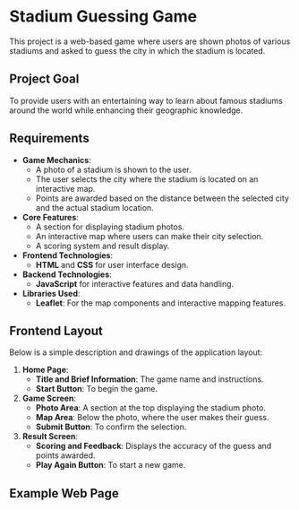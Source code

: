 
# Stadium Guessing Game

This project is a web-based game where users are shown photos of various stadiums and asked to guess the city in which the stadium is located.

## Project Goal
To provide users with an entertaining way to learn about famous stadiums around the world while enhancing their geographic knowledge.

## Requirements
- **Game Mechanics**:
  - A photo of a stadium is shown to the user.
  - The user selects the city where the stadium is located on an interactive map.
  - Points are awarded based on the distance between the selected city and the actual stadium location.
- **Core Features**:
  - A section for displaying stadium photos.
  - An interactive map where users can make their city selection.
  - A scoring system and result display.
- **Frontend Technologies**:
  - **HTML** and **CSS** for user interface design.
- **Backend Technologies**:
  - **JavaScript** for interactive features and data handling.
- **Libraries Used**:
  - **Leaflet**: For the map components and interactive mapping features.

## Frontend Layout
Below is a simple description and drawings of the application layout:

1. **Home Page**:
   - **Title and Brief Information**: The game name and instructions.
   - **Start Button**: To begin the game.
2. **Game Screen**:
   - **Photo Area**: A section at the top displaying the stadium photo.
   - **Map Area**: Below the photo, where the user makes their guess.
   - **Submit Button**: To confirm the selection.
3. **Result Screen**:
   - **Scoring and Feedback**: Displays the accuracy of the guess and points awarded.
   - **Play Again Button**: To start a new game.

## Example Web Page







